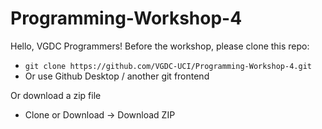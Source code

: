 # Programming-Workshop-4

Hello, VGDC Programmers! Before the workshop, please clone this repo:  
* `git clone https://github.com/VGDC-UCI/Programming-Workshop-4.git` 
* Or use Github Desktop / another git frontend

Or download a zip file  
* Clone or Download -> Download ZIP

